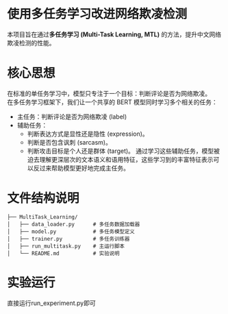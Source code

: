 # 使用多任务学习改进网络欺凌检测

本项目旨在通过**多任务学习 (Multi-Task Learning, MTL)** 的方法，提升中文网络欺凌检测的性能。

# 核心思想
在标准的单任务学习中，模型只专注于一个目标：判断评论是否为网络欺凌。  
在多任务学习框架下，我们让一个共享的 BERT 模型同时学习多个相关的任务：  
- 主任务：判断评论是否为网络欺凌 (label)
- 辅助任务：
    - 判断表达方式是显性还是隐性 (expression)。
    - 判断是否包含讽刺 (sarcasm)。
    - 判断攻击目标是个人还是群体 (target)。
通过学习这些辅助任务，模型被迫去理解更深层次的文本语义和语用特征，这些学习到的丰富特征表示可以反过来帮助模型更好地完成主任务。
  

# 文件结构说明
~~~
├── MultiTask_Learning/
│   ├── data_loader.py      # 多任务数据加载器
│   ├── model.py            # 多任务模型定义
│   ├── trainer.py          # 多任务训练器
│   ├── run_multitask.py    # 主运行脚本
│   └── README.md           # 实验说明
~~~


# 实验运行
直接运行run_experiment.py即可